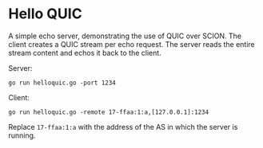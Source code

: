 # Hello QUIC

A simple echo server, demonstrating the use of QUIC over SCION.
The client creates a QUIC stream per echo request. The server reads the
entire stream content and echos it back to the client.

Server:
```
go run helloquic.go -port 1234
```

Client:
```
go run helloquic.go -remote 17-ffaa:1:a,[127.0.0.1]:1234
```

Replace `17-ffaa:1:a` with the address of the AS in which the server is running.
